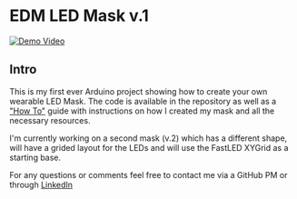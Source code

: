 <h1>EDM LED Mask v.1</h1>

[![Demo Video](https://imgur.com/gsdOJ6r.jpg)](https://youtu.be/6oLbpdlQPVQ)


<h2>Intro</h2>

This is my first ever Arduino project showing how to create your own wearable LED Mask. The code is available in the repository as well as a ["How To"](https://github.com/TomLerner/LEDMask-V1/blob/master/How%20To.md) guide with instructions on how I created my mask and all the necessary resources.

I'm currently working on a second mask (v.2) which has a different shape, will have a grided layout for the LEDs and will use the FastLED XYGrid as a starting base.

For any questions or comments feel free to contact me via a GitHub PM or through [LinkedIn](https://www.linkedin.com/in/tom-lerner-40417855/)
